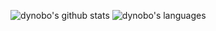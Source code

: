 ![dynobo's github stats](https://github-readme-stats.vercel.app/api?username=dynobo&show_icons=true&line_height=34&hide_border=true)
![dynobo's languages](https://github-readme-stats.vercel.app/api/top-langs/?username=dynobo&langs_count=6&hide=Jupyter%20Notebook&hide_border=true&hide_title=true)
